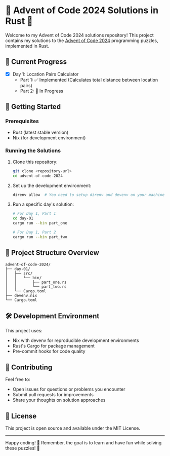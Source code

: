 # 🎄 Advent of Code 2024 Solutions in Rust 🦀

Welcome to my Advent of Code 2024 solutions repository! This project contains my solutions to the [Advent of Code 2024](https://adventofcode.com/2024) programming puzzles, implemented in Rust.

## 🎯 Current Progress

- [x] Day 1: Location Pairs Calculator
  - Part 1: ✅ Implemented (Calculates total distance between location pairs)
  - Part 2: 🚧 In Progress

## 🚀 Getting Started

### Prerequisites

- Rust (latest stable version)
- Nix (for development environment)

### Running the Solutions

1. Clone this repository:

   ```bash
   git clone <repository-url>
   cd advent-of-code-2024
   ```

2. Set up the development environment:

   ```bash
   direnv allow  # You need to setup direnv and devenv on your machine to run this.
   ```

3. Run a specific day's solution:

   ```bash
   # For Day 1, Part 1
   cd day-01
   cargo run --bin part_one

   # For Day 1, Part 2
   cargo run --bin part_two
   ```

## 📁 Project Structure Overview

```
advent-of-code-2024/
├── day-01/
│   ├── src/
│   │   └── bin/
│   │       ├── part_one.rs
│   │       └── part_two.rs
│   └── Cargo.toml
├── devenv.nix
└── Cargo.toml
```

## 🛠 Development Environment

This project uses:

- Nix with devenv for reproducible development environments
- Rust's Cargo for package management
- Pre-commit hooks for code quality

## 🤝 Contributing

Feel free to:

- Open issues for questions or problems you encounter
- Submit pull requests for improvements
- Share your thoughts on solution approaches

## 📝 License

This project is open source and available under the MIT License.

---

Happy coding! 🎅 Remember, the goal is to learn and have fun while solving these puzzles! 🌟
